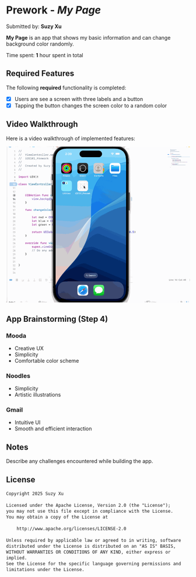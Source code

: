 # Prework - *My Page*

Submitted by: **Suzy Xu**

**My Page** is an app that shows my basic information and can change background color randomly.

Time spent: **1** hour spent in total

## Required Features

The following **required** functionality is completed:

- [x] Users are see a screen with three labels and a button
- [x] Tapping the button changes the screen color to a random color
 
## Video Walkthrough

Here is a video walkthrough of implemented features:

<img src="iOS video walkthrough.gif" width="" alt="Video Walkthrough">

## App Brainstorming (Step 4)

### Mooda

- Creative UX
- Simplicity
- Comfortable color scheme

### Noodles 
- Simplicity
- Artistic illustrations

### Gmail
- Intuitive UI
- Smooth and efficient interaction

## Notes

Describe any challenges encountered while building the app.

## License

    Copyright 2025 Suzy Xu

    Licensed under the Apache License, Version 2.0 (the "License");
    you may not use this file except in compliance with the License.
    You may obtain a copy of the License at

        http://www.apache.org/licenses/LICENSE-2.0

    Unless required by applicable law or agreed to in writing, software
    distributed under the License is distributed on an "AS IS" BASIS,
    WITHOUT WARRANTIES OR CONDITIONS OF ANY KIND, either express or implied.
    See the License for the specific language governing permissions and
    limitations under the License.
